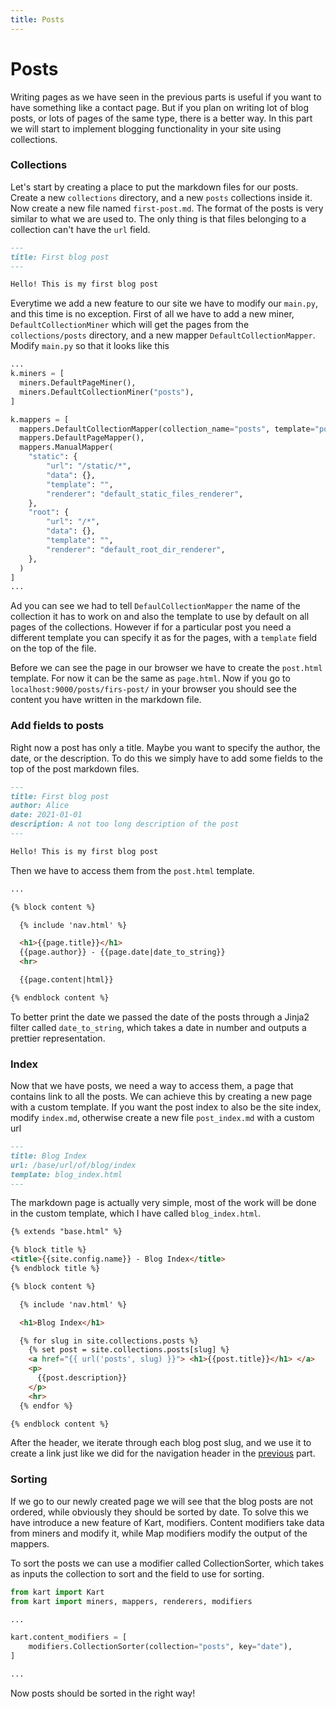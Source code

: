 ```yaml
---
title: Posts
---
```

# Posts

Writing pages as we have seen in the previous parts is useful if you want to have something like a contact page. But if you plan on writing lot of blog posts, or lots of pages of the same type, there is a better way. In this part we will start to implement blogging functionality in your site using collections.

### Collections

Let's start by creating a place to put the markdown files for our posts. Create a new ``collections`` directory, and a new ``posts`` collections inside it. Now create a new file named ``first-post.md``. The format of the posts is very similar to what we are used to. The only thing is that files belonging to a collection can't have the ``url`` field.

```markdown
---
title: First blog post
---

Hello! This is my first blog post
```

Everytime we add a new feature to our site we have to modify our ``main.py``, and this time is no exception. First of all we have to add a new miner, ``DefaultCollectionMiner`` which will get the pages from the ``collections/posts`` directory, and a new mapper ``DefaultCollectionMapper``. Modify ``main.py`` so that it looks like this

```python
...
k.miners = [
  miners.DefaultPageMiner(),
  miners.DefaultCollectionMiner("posts"),
]

k.mappers = [
  mappers.DefaultCollectionMapper(collection_name="posts", template="post.html"),
  mappers.DefaultPageMapper(),
  mappers.ManualMapper(
    "static": {
        "url": "/static/*",
        "data": {},
        "template": "",
        "renderer": "default_static_files_renderer",
    },
    "root": {
        "url": "/*",
        "data": {},
        "template": "",
        "renderer": "default_root_dir_renderer",
    },
  )
]
...
```

Ad you can see we had to tell ``DefaulCollectionMapper`` the name of the collection it has to work on and also the template to use by default on all pages of the collections. However if for a particular post you need a different template you can specify it as for the pages, with a ``template`` field on the top of the file.

Before we can see the page in our browser we have to create the ``post.html`` template. For now it can be the same as ``page.html``. Now if you go to ``localhost:9000/posts/firs-post/`` in your browser you should see the content you have written in the markdown file.


### Add fields to posts

Right now a post has only a title. Maybe you want to specify the author, the date, or the description. To do this we simply have to add some fields to the top of the post markdown files.

```markdown
---
title: First blog post
author: Alice
date: 2021-01-01
description: A not too long description of the post
---

Hello! This is my first blog post
```

Then we have to access them from the ``post.html`` template.

```html
...

{% block content %}

  {% include 'nav.html' %}

  <h1>{{page.title}}</h1>
  {{page.author}} - {{page.date|date_to_string}}
  <hr>

  {{page.content|html}}

{% endblock content %}
```

To better print the date we passed the date of the posts through a Jinja2 filter called ``date_to_string``, which takes a date in number and outputs a prettier representation.


### Index

Now that we have posts, we need a way to access them, a page that contains link to all the posts. We can achieve this by creating a new page with a custom template. If you want the post index to also be the site index, modify ``index.md``, otherwise create a new file ``post_index.md`` with a custom url

```markdown
---
title: Blog Index
url: /base/url/of/blog/index
template: blog_index.html
---
```

The markdown page is actually very simple, most of the work will be done in the custom template, which I have called ``blog_index.html``.

```html
{% extends "base.html" %}

{% block title %}
<title>{{site.config.name}} - Blog Index</title>
{% endblock title %}

{% block content %}

  {% include 'nav.html' %}

  <h1>Blog Index</h1>

  {% for slug in site.collections.posts %}
    {% set post = site.collections.posts[slug] %}
    <a href="{{ url('posts', slug) }}"> <h1>{{post.title}}</h1> </a>
    <p>
      {{post.description}}
    </p>
    <hr>
  {% endfor %}

{% endblock content %}
```

After the header, we iterate through each blog post slug, and we use it to create a link just like we did for the navigation header in the [previous](step_by_step/improving_the_usability) part.


### Sorting

If we go to our newly created page we will see that the blog posts are not ordered, while obviously they should be sorted by date. To solve this we have introduce a new feature of Kart, modifiers. Content modifiers take data from miners and modify it, while Map modifiers modify the output of the mappers.

To sort the posts we can use a modifier called CollectionSorter, which takes as inputs the collection to sort and the field to use for sorting.

```python
from kart import Kart
from kart import miners, mappers, renderers, modifiers

...

kart.content_modifiers = [
    modifiers.CollectionSorter(collection="posts", key="date"),
]

...
```

Now posts should be sorted in the right way!
